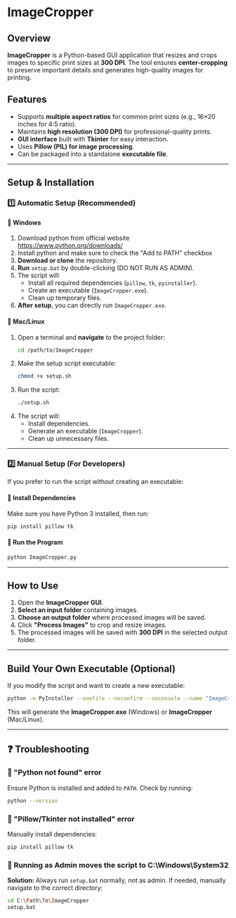 # ImageCropper

## Overview
**ImageCropper** is a Python-based GUI application that resizes and crops images to specific print sizes at **300 DPI**. The tool ensures **center-cropping** to preserve important details and generates high-quality images for printing.

## Features
- Supports **multiple aspect ratios** for common print sizes (e.g., 16×20 inches for 4:5 ratio).
- Maintains **high resolution (300 DPI)** for professional-quality prints.
- **GUI interface** built with **Tkinter** for easy interaction.
- Uses **Pillow (PIL) for image processing**.
- Can be packaged into a standalone **executable file**.

---

## Setup & Installation

### **1️⃣ Automatic Setup (Recommended)**
#### **🔹 Windows**
1. Download python from official website https://www.python.org/downloads/
2. Install python and make sure to check the "Add to PATH" checkbox
3. **Download or clone** the repository.
4. **Run** `setup.bat` by double-clicking (DO NOT RUN AS ADMIN).
5. The script will:
   - Install all required dependencies (`pillow`, `tk`, `pyinstaller`).
   - Create an executable (`ImageCropper.exe`).
   - Clean up temporary files.
6. **After setup**, you can directly run `ImageCropper.exe`.

#### **🔹 Mac/Linux**
1. Open a terminal and **navigate** to the project folder:
   ```sh
   cd /path/to/ImageCropper
   ```
2. Make the setup script executable:
   ```sh
   chmod +x setup.sh
   ```
3. Run the script:
   ```sh
   ./setup.sh
   ```
4. The script will:
   - Install dependencies.
   - Generate an executable (`ImageCropper`).
   - Clean up unnecessary files.

---

### **2️⃣ Manual Setup (For Developers)**
If you prefer to run the script without creating an executable:

#### **🔹 Install Dependencies**
Make sure you have Python 3 installed, then run:
```sh
pip install pillow tk
```

#### **🔹 Run the Program**
```sh
python ImageCropper.py
```

---

## How to Use
1. Open the **ImageCropper GUI**.
2. **Select an input folder** containing images.
3. **Choose an output folder** where processed images will be saved.
4. Click **"Process Images"** to crop and resize images.
5. The processed images will be saved with **300 DPI** in the selected output folder.

---

## Build Your Own Executable (Optional)
If you modify the script and want to create a new executable:
```sh
python -m PyInstaller --onefile --noconfirm --noconsole --name "ImageCropper" ImageCropper.py
```

This will generate the **ImageCropper.exe** (Windows) or **ImageCropper** (Mac/Linux).

---

## ❓ Troubleshooting
### **🚫 "Python not found" error**
Ensure Python is installed and added to `PATH`. Check by running:
```sh
python --version
```

### **🚫 "Pillow/Tkinter not installed" error**
Manually install dependencies:
```sh
pip install pillow tk
```

### **🚫 Running as Admin moves the script to C:\Windows\System32**
**Solution:** Always run `setup.bat` normally, not as admin. If needed, manually navigate to the correct directory:
```sh
cd C:\Path\To\ImageCropper
setup.bat
```

